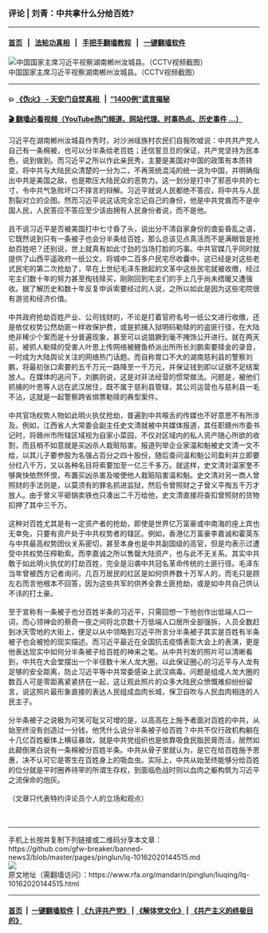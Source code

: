 ### 评论 | 刘青：中共拿什么分给百姓?
------------------------

#### [首页](https://github.com/gfw-breaker/banned-news3/blob/master/README.md) &nbsp;&nbsp;|&nbsp;&nbsp; [法轮功真相](https://github.com/begood0513/basic/blob/master/README.md)  &nbsp;&nbsp;|&nbsp;&nbsp; [手把手翻墙教程](https://github.com/gfw-breaker/guides/wiki)  &nbsp;&nbsp;|&nbsp;&nbsp; [一键翻墙软件](https://github.com/gfw-breaker/nogfw/blob/master/README.md)  



<div id="headerimg">
 <img alt="中国国家主席习近平视察湖南郴州汝城县。（CCTV视频截图）" src="https://www.rfa.org/mandarin/pinglun/liuqing/lq-10162020144515.html/1/@@images/a66f9da5-526d-418b-aa71-b60ba7c24f6a.jpeg" title="中国国家主席习近平视察湖南郴州汝城县。（CCTV视频截图）"/>
 <div id="headerimgcontents">
  <div id="headerimgcaption">
   <span>
    中国国家主席习近平视察湖南郴州汝城县。（CCTV视频截图）
   </span>
   <!-- zoomattribute -->
  </div>
  <!-- headerimgcaption -->
 </div>
 <!-- headerimagecontents -->
</div>

<hr/>


#### 💥 [《伪火》 - 天安门自焚真相 ](http://158.247.195.190:10000/videos/blog/weihuo.html)&nbsp; |&nbsp; [“1400例”谎言揭秘  ](http://158.247.195.190:10000/videos/blog/jiexi1400.html)

#### [ 🎬  翻墙必看视频（YouTube热门频道、网站代理、时事热点、历史事件 ...）](https://github.com/gfw-breaker/links/blob/master/banned.md)

<div id="storytext">
 <div>
  <div class="slot_header">
  </div>
 </div>
 <p>
  习近平在湖南郴州汝城县作秀时，对沙洲瑶族村农民们自我吹嘘说：中共共产党人自己有一条棉被，也可以分半条给老百姓；还信誓旦旦的保证，共产党坚持为民本色，说到做到。而习近平之所以作此亲民秀，主要是美国对中国的政策有本质转变，将中共与大陆民众清楚的一分为二，不再笼统混沌的统一说为中国，并明确指出中共是美国之敌，也是欺压大陆民众的恶势力。这一划分是打中了邪恶中共的七寸，令中共气急败坏口不择言的辩解。习近平就说人民都绝不答应，将中共与人民割裂对立的企图。然而习近平说这话完全忘记自己的身份，他是中共党酋而不是中国人民，人民答应不答应至少该由拥有人民身份者说，而不是他。
  <br/>
  <br/>
  且不说习近平是否被美国打中七寸昏了头，说出分不清自家身份的谵妄昏乱之语，它既然说到只有一条被子也会分半条给百姓，那么总该见点真活而不是满眼皆是抢劫百姓吧？还别说，世上就真有如此寸劲的当场打脸的巧事。中共官媒几乎同时就提供了山西平遥政府一纸公文，将城中二百多户民宅尽收囊中。这已经是对这些老式民宅的第二次抢劫了，早在上世纪毛泽东掀起的文革中这些民宅就被收缴，经过宅主们数十年的努力甚至掏钱赎买，刚刚回到宅主们的手上几乎尚未捂暖又遭强收。据了解历史和数十年反复申诉索要经过的人说，之所以如此是因为这些宅院很有游览和经济价值。
  <br/>
  <br/>
  中共政府抢劫百姓产业、公司钱财的，不论是打着官府名号一纸公文进行收缴，还是依仗权势公然劫匪一样收保护费，或是抓捕入狱明码勒赎的的盗匪行径，在大陆绝非稀少个案而是十分普遍现象，甚至可以说猖獗到毫不掩饰公开进行。就在两天前，被抓人勒赎的受害人叶思上传网络被鲤鱼桥派出所所长刘鹏索要赎金的录音，一时成为大陆舆论关注的网络热门话题。而自称胃口不大的湖南慈利县的警察刘鹏，将最初张口索要的五千万元一路降至一千万元，并保证钱到即以证据不足结案放人。在媒体的追问下，刘鹏则说，这是对非法经营的惯常做法。问题是，被他们抓捕的叶思等人远在武汉居住，既不属于慈利县管辖，其公司运营也与慈利县一毛不沾，这就是一起警察跨省绑票勒赎的典型案件。
  <br/>
  <br/>
  中共官场权势人物如此明火执仗抢劫，普遍到中共喉舌的传媒也不好意思不有所涉及。例如，江西省人大常委会副主任史文清就被中共媒体报道，其任职赣州市委书记时，将赣州市所辖区域视为自家小菜园，不仅对区域内的私人资产随心所欲的收割，而且梢不如意就是买凶杀人栽赃陷害。报道列举企业家温和魁被史文清一文不给，以其儿子要参股为名强占百分之四十股份，随后查问温和魁公司盈利并立即要分红八千万，又以各种名目将索要加至一亿三千多万。就这样，史文清对温家奎不够爽快依然怀恨，布置买凶杀害及唆使他人栽赃陷害温和魁。史文清对另一商人曾照财的手法则是，以莫须有的罪名抓进监狱，然后令曾照财之子曾义平掏五千万才放人。由于曾义平砸锅卖铁也只凑出二千万给他，史文清直接将查扣曾照财的货物扣押了其中三千万。
  <br/>
  <br/>
  这种对百姓尤其是有一定资产者的抢劫，即使是世界亿万富豪或中南海的座上宾也无幸免，只要有资产处于中共权势者的辖区。例如，香港亿万富豪李嘉诚和霍英东与中共最高权势团伙关系密切，甚至本身也是中共副国级的高官，但是均表示过遭受中共权势压榨勒索。而李嘉诚之所以售罄大陆资产，也与此不无关系。其实中共敢于如此明火执仗的打劫百姓，完全是沿袭中共冠名革命传统的土匪行径。毛泽东当年曾被西方记者询问，几百万居民的红区是如何供养数十万军人的，而毛只是顾左右而言他根本不回答，因为这些共军的供养全靠土匪抢劫，或是如中共自己供认不讳的打土豪。
  <br/>
  <br/>
  至于宣称有一条被子也分百姓半条的习近平，只需回想一下他创作出低端人口一词，而心领神会的蔡奇一夜之间将北京数十万低端人口居所全部强拆，人员全数赶到冰天雪地的大街上，便足以从中领略到习近平所言分半条被子其实是百姓有半条被子也会被抢的现实描述。而习近平最近在全国抗击疫情表彰大会上的表演，更是他表达现实中如何分半条被子给百姓的神来之笔。从中共刊发的照片可以清晰看到，中共在大会堂摆出一个半径数十米人龙大圈，以此保证圈心的习近平与人龙有足够的安全距离，防止习近平等中共常委感染上武汉病毒。问题是组成人龙大圈的数百人可是零距离紧紧挤在一起，这让观此照片的众多大陆民众愤慨难抑纷纷留言，说这照片最形象直接的表达人民组成血肉长城，保卫自吹与人民血肉相连的人民主子。
  <br/>
  <br/>
  分半条被子之说极为可笑可耻又可增的是，以高高在上施予者面对百姓的中共，从始至终没有创造过一分钱，他凭什么说分半条被子给百姓？中共不仅行政机构躺在十几亿百姓躯体上横征暴敛，就是中共党组织也是依靠吸食民脂民膏而活，居然如此颠倒黑白说有一条棉被分百姓半条。中共从骨子里就认为，是它在给百姓施予恩惠，决不认可它是寄生在百姓身上的吸血虫。实际上，中共从始至终能够分给百姓的位分就是平时圈养待宰的所谓生存权，到面临危战时则以血肉之躯构筑为习近平之流保命的炮灰。
  <br/>
  <br/>
  （文章只代表特约评论员个人的立场和观点）
  <br/>
  <br/>
  <br/>
 </p>
</div>

<hr/>
手机上长按并复制下列链接或二维码分享本文章：<br/>
https://github.com/gfw-breaker/banned-news3/blob/master/pages/pinglun/lq-10162020144515.md <br/>
<a href='https://github.com/gfw-breaker/banned-news3/blob/master/pages/pinglun/lq-10162020144515.md'><img src='https://github.com/gfw-breaker/banned-news3/blob/master/pages/pinglun/lq-10162020144515.md.png'/></a> <br/>
原文地址（需翻墙访问）：https://www.rfa.org/mandarin/pinglun/liuqing/lq-10162020144515.html


------------------------
#### [首页](https://github.com/gfw-breaker/banned-news3/blob/master/README.md) &nbsp;|&nbsp; [一键翻墙软件](https://github.com/gfw-breaker/nogfw/blob/master/README.md) &nbsp;| [《九评共产党》](https://github.com/gfw-breaker/9ping.md/blob/master/README.md#九评之一评共产党是什么) | [《解体党文化》](https://github.com/gfw-breaker/jtdwh.md/blob/master/README.md) | [《共产主义的终极目的》](https://github.com/gfw-breaker/gczydzjmd.md/blob/master/README.md)


<img src='http://gfw-breaker.win/banned-news3/pages/pinglun/lq-10162020144515.md' width='0px' height='0px'/>